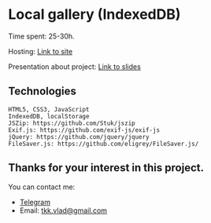 Local gallery (IndexedDB)
=============================
Time spent: 25-30h.

Hosting: [Link to site](https://gallery-vt5496.000webhostapp.com/)

Presentation about project: [Link to slides](https://docs.google.com/presentation/d/1rbGleMsUz-J5IBo1SEInUWETPZHIduGK2McVqRr8V98/edit?usp=sharing)

Technologies
-----------------------------------
    HTML5, CSS3, JavaScript
    IndexedDB, localStorage
    JSZip: https://github.com/Stuk/jszip
    Exif.js: https://github.com/exif-js/exif-js
    jQuery: https://github.com/jquery/jquery
    FileSaver.js: https://github.com/eligrey/FileSaver.js/

Thanks for your interest in this project. 
-----------------------------------
You can contact me: 
* [Telegram](https://t.me/vladtkk)
* Email: tkk.vlad@gmail.com